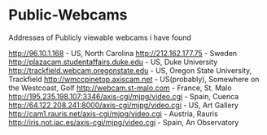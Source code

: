 # Public-Webcams
Addresses of Publicly viewable webcams i have found



http://96.10.1.168 - US, North Carolina
http://212.162.177.75 - Sweden
http://plazacam.studentaffairs.duke.edu - US, Duke University
http://trackfield.webcam.oregonstate.edu - US, Oregon State University, Trackfield
http://wmccpinetop.axiscam.net - US(probably), Somewhere on the Westcoast, Golf
http://webcam.st-malo.com - France, St. Malo
http://195.235.198.107:3346/axis-cgi/mjpg/video.cgi - Spain, Cuenca
http://64.122.208.241:8000/axis-cgi/mjpg/video.cgi - US, Art Gallery
http://cam1.rauris.net/axis-cgi/mjpg/video.cgi - Austria, Rauris
http://iris.not.iac.es/axis-cgi/mjpg/video.cgi - Spain, An Observatory

